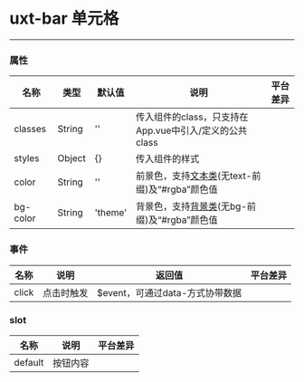 
# uxt-bar 单元格

---

### 属性
|名称|类型|默认值|说明|平台差异|
|-|-|-|-|-|
|classes|String|''|传入组件的class，只支持在App.vue中引入/定义的公共class|
|styles|Object|{}|传入组件的样式|
|color|String|''|前景色，支持[文本类](../style.md#文本类)(无text-前缀)及“#rgba”颜色值|
|bg-color|String|'theme'|背景色，支持[背景类](../style.md#背景类)(无bg-前缀)及“#rgba”颜色值|

### 事件
|名称|说明|返回值|平台差异|
|-|-|-|-|
|click|点击时触发|$event，可通过data-方式协带数据|

### slot
|名称|说明|平台差异|
|-|-|-|
|default|按钮内容|